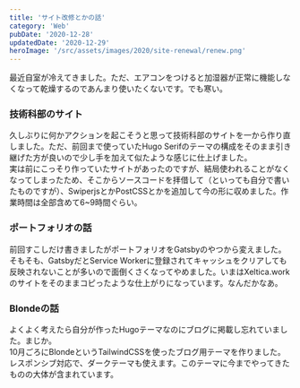 ```yaml
---
title: 'サイト改修とかの話'
category: 'Web'
pubDate: '2020-12-28'
updatedDate: '2020-12-29'
heroImage: '/src/assets/images/2020/site-renewal/renew.png'
---
```


最近自室が冷えてきました。ただ、エアコンをつけると加湿器が正常に機能しなくなって乾燥するのであんまり使いたくないです。でも寒い。

### 技術科部のサイト

久しぶりに何かアクションを起こそうと思って技術科部のサイトを一から作り直しました。ただ、前回まで使っていたHugo Serifのテーマの構成をそのまま引き継げた方が良いので少し手を加えて似たような感じに仕上げました。  
実は前にこっそり作っていたサイトがあったのですが、結局使われることがなくなってしまったため、そこからソースコードを拝借して（といっても自分で書いたものですが）、SwiperjsとかPostCSSとかを追加して今の形に収めました。作業時間は全部含めて6~9時間ぐらい。

### ポートフォリオの話

前回すこしだけ書きましたがポートフォリオをGatsbyのやつから変えました。そもそも、GatsbyだとService Workerに登録されてキャッシュをクリアしても反映されないことが多いので面倒くさくなってやめました。いまはXeltica.workのサイトをそのままコピったような仕上がりになっています。なんだかなあ。

### Blondeの話

よくよく考えたら自分が作ったHugoテーマなのにブログに掲載し忘れていました。まじか。  
10月ごろにBlondeというTailwindCSSを使ったブログ用テーマを作りました。レスポンシブ対応で、ダークテーマも使えます。このテーマに今までやってきたものの大体が含まれています。
